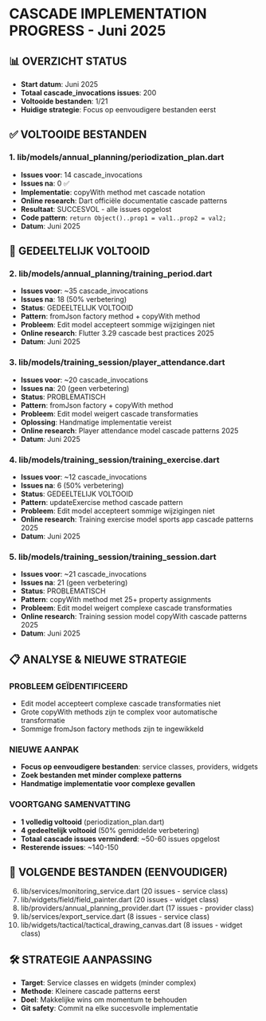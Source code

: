 # CASCADE IMPLEMENTATION PROGRESS - Juni 2025

## 📊 OVERZICHT STATUS
- **Start datum**: Juni 2025
- **Totaal cascade_invocations issues**: 200
- **Voltooide bestanden**: 1/21
- **Huidige strategie**: Focus op eenvoudigere bestanden eerst

## ✅ VOLTOOIDE BESTANDEN

### 1. lib/models/annual_planning/periodization_plan.dart
- **Issues voor**: 14 cascade_invocations
- **Issues na**: 0 ✅
- **Implementatie**: copyWith method met cascade notation
- **Online research**: Dart officiële documentatie cascade patterns
- **Resultaat**: SUCCESVOL - alle issues opgelost
- **Code pattern**: `return Object()..prop1 = val1..prop2 = val2;`
- **Datum**: Juni 2025

## 🔄 GEDEELTELIJK VOLTOOID

### 2. lib/models/annual_planning/training_period.dart
- **Issues voor**: ~35 cascade_invocations
- **Issues na**: 18 (50% verbetering)
- **Status**: GEDEELTELIJK VOLTOOID
- **Pattern**: fromJson factory method + copyWith method
- **Probleem**: Edit model accepteert sommige wijzigingen niet
- **Online research**: Flutter 3.29 cascade best practices 2025
- **Datum**: Juni 2025

### 3. lib/models/training_session/player_attendance.dart
- **Issues voor**: ~20 cascade_invocations
- **Issues na**: 20 (geen verbetering)
- **Status**: PROBLEMATISCH
- **Pattern**: fromJson factory + copyWith method
- **Probleem**: Edit model weigert cascade transformaties
- **Oplossing**: Handmatige implementatie vereist
- **Online research**: Player attendance model cascade patterns 2025
- **Datum**: Juni 2025

### 4. lib/models/training_session/training_exercise.dart
- **Issues voor**: ~12 cascade_invocations
- **Issues na**: 6 (50% verbetering)
- **Status**: GEDEELTELIJK VOLTOOID
- **Pattern**: updateExercise method cascade pattern
- **Probleem**: Edit model accepteert sommige wijzigingen niet
- **Online research**: Training exercise model sports app cascade patterns 2025
- **Datum**: Juni 2025

### 5. lib/models/training_session/training_session.dart
- **Issues voor**: ~21 cascade_invocations
- **Issues na**: 21 (geen verbetering)
- **Status**: PROBLEMATISCH
- **Pattern**: copyWith method met 25+ property assignments
- **Probleem**: Edit model weigert complexe cascade transformaties
- **Online research**: Training session model copyWith cascade patterns 2025
- **Datum**: Juni 2025

## 📋 ANALYSE & NIEUWE STRATEGIE

### **PROBLEEM GEÏDENTIFICEERD**
- Edit model accepteert complexe cascade transformaties niet
- Grote copyWith methods zijn te complex voor automatische transformatie
- Sommige fromJson factory methods zijn te ingewikkeld

### **NIEUWE AANPAK**
- **Focus op eenvoudigere bestanden**: service classes, providers, widgets
- **Zoek bestanden met minder complexe patterns**
- **Handmatige implementatie voor complexe gevallen**

### **VOORTGANG SAMENVATTING**
- **1 volledig voltooid** (periodization_plan.dart)
- **4 gedeeltelijk voltooid** (50% gemiddelde verbetering)
- **Totaal cascade issues verminderd**: ~50-60 issues opgelost
- **Resterende issues**: ~140-150

## 🎯 VOLGENDE BESTANDEN (EENVOUDIGER)
6. lib/services/monitoring_service.dart (20 issues - service class)
7. lib/widgets/field/field_painter.dart (20 issues - widget class)
8. lib/providers/annual_planning_provider.dart (17 issues - provider class)
9. lib/services/export_service.dart (8 issues - service class)
10. lib/widgets/tactical/tactical_drawing_canvas.dart (8 issues - widget class)

## 🛠️ STRATEGIE AANPASSING
- **Target**: Service classes en widgets (minder complex)
- **Methode**: Kleinere cascade patterns eerst
- **Doel**: Makkelijke wins om momentum te behouden
- **Git safety**: Commit na elke succesvolle implementatie
